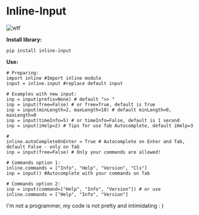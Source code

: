 # Inline-Input
![wtf](https://user-images.githubusercontent.com/75082388/162802268-b2fe55b1-8db2-49b9-bd03-3983385ee53d.png)


__Install library:__
```
pip install inline-input
```

__Use:__
```
# Preparing:
import inline #Import inline module
input = inline.input #replace default input

# Examples with new input:
inp = input(prefix=None) # default ">> "
inp = input(free=False) # or free=True, default is True
inp = input(minLength=2, maxLength=10) # default minLength=0, maxLength=0
inp = input(timeInfo=5) # or timeInfo=False, default is 1 second
inp = input(iHelp=2) # Tips for use Tab Autocomplete, default iHelp=3

# 
inline.autoCompleteOnEnter = True # Autocomplete on Enter and Tab, default False - only on Tab
inp = input(free=False) # Only your commands are allowed!

# Commands option 1:
inline.commands = ["Info", "Help", "Version", "Cls"]
inp = input() #Autocomplete with your commands on Tab

# Commands option 2:
inp = input(command=["Help", "Info", "Version"]) # or use inline.commands = ["Help", "Info", "Version"]
```

I'm not a programmer, my code is not pretty and intimidating : )
